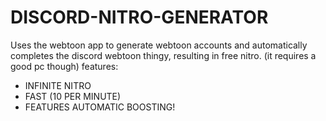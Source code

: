 # DISCORD-NITRO-GENERATOR
Uses the webtoon app to generate webtoon accounts and automatically completes the discord webtoon thingy, resulting in free nitro. (it requires a good pc though)
features:
* INFINITE NITRO
* FAST (10 PER MINUTE)
* FEATURES AUTOMATIC BOOSTING!

